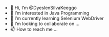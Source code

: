 - 👋 Hi, I’m @DyeslenSilvaKeeggo
- 👀 I’m interested in Java Programming 
- 🌱 I’m currently learning Selenium WebDriver
- 💞️ I’m looking to collaborate on ...
- 📫 How to reach me ...

<!---
DyeslenSilvaKeeggo/DyeslenSilvaKeeggo is a ✨ special ✨ repository because its `README.md` (this file) appears on your GitHub profile.
You can click the Preview link to take a look at your changes.
--->

